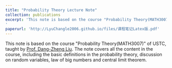 ```yaml
---
title: "Probability Theory Lecture Note"
collection: publications
excerpt: 'This note is based on the course "Probability Theory(MATH3007)" of USTC, taught by [Prof. Dang-Zheng Liu](http://staff.ustc.edu.cn/~dzliu/). The note covers all the content in the course, including the basic definitions in the probability theory, discussion on random variables, law of big numbers and central limit theorem.
'
paperurl: 'http://LyuChangle2006.github.io/files/课程笔记Latex版.pdf'
---
```


This note is based on the course "Probability Theory(MATH3007)" of USTC, taught by [Prof. Dang-Zheng Liu](http://staff.ustc.edu.cn/~dzliu/). The note covers all the content in the course, including the basic definitions in the probability theory, discussion on random variables, law of big numbers and central limit theorem.

